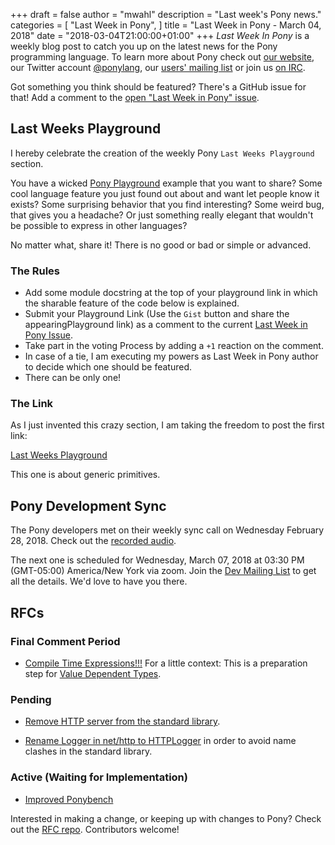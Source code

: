 +++
draft = false
author = "mwahl"
description = "Last week's Pony news."
categories = [
    "Last Week in Pony",
]
title = "Last Week in Pony - March 04, 2018"
date = "2018-03-04T21:00:00+01:00"
+++
_Last Week In Pony_ is a weekly blog post to catch you up on the latest news for the Pony programming language. To learn more about Pony check out [our website](ponylang.org), our Twitter account [@ponylang](https://twitter.com/ponylang), our [users' mailing list](https://pony.groups.io/g/user) or join us [on IRC](https://webchat.freenode.net/?channels=%23ponylang). 

Got something you think should be featured? There's a GitHub issue for that! Add a comment to the [open "Last Week in Pony" issue](https://github.com/ponylang/ponylang.github.io/issues?q=is%3Aissue+is%3Aopen+label%3Alast-week-in-pony).
<!--more-->

## Last Weeks Playground

I hereby celebrate the creation of the weekly Pony `Last Weeks Playground` section. 

You have a wicked [Pony Playground](https://playground.ponylang.org) example that you want to share? Some cool language feature you just found out about and want let people know it exists? Some surprising behavior that you find interesting? Some weird bug, that gives you a headache? Or just something really elegant that wouldn't be possible to express in other languages? 

No matter what, share it! There is no good or bad or simple or advanced. 

### The Rules

* Add some module docstring at the top of your playground link in which the sharable feature of the code below is explained.
* Submit your Playground Link (Use the `Gist` button and share the appearingPlayground link) as a comment to the current [Last Week in Pony Issue](https://github.com/ponylang/ponylang.github.io/issues?q=is%3Aissue+is%3Aopen+label%3Alast-week-in-pony).
* Take part in the voting Process by adding a `+1` reaction on the comment.
* In case of a tie, I am executing my powers as Last Week in Pony author to decide which one should be featured.
* There can be only one!

### The Link

As I just invented this crazy section, I am taking the freedom to post the first link:

[Last Weeks Playground](http://playground.ponylang.org/?gist=0e31414bb350a315509df5c08850618f)

This one is about generic primitives.

## Pony Development Sync

The Pony developers met on their weekly sync call on Wednesday February 28, 2018. Check out the [recorded audio](https://pony.groups.io/g/dev/files/Pony%20Sync/2018_02_28).

The next one is scheduled for Wednesday, March 07, 2018 at 03:30 PM (GMT-05:00) America/New York via zoom. Join the [Dev Mailing List](https://pony.groups.io/g/dev) to get all the details. We'd love to have you there.


## RFCs

### Final Comment Period

- [Compile Time Expressions!!!](https://github.com/ponylang/rfcs/pull/120) For a little context: This is a preparation step for [Value Dependent Types](https://vimeo.com/175746403).

### Pending

- [Remove HTTP server from the standard library](https://github.com/ponylang/rfcs/pull/117).

- [Rename Logger in net/http to HTTPLogger](https://github.com/ponylang/rfcs/pull/116) in order to avoid name clashes in the standard library.

### Active (Waiting for Implementation)

- [Improved Ponybench](https://github.com/ponylang/rfcs/pull/119)


Interested in making a change, or keeping up with changes to Pony? Check out the [RFC repo](https://github.com/ponylang/rfcs). Contributors welcome!

